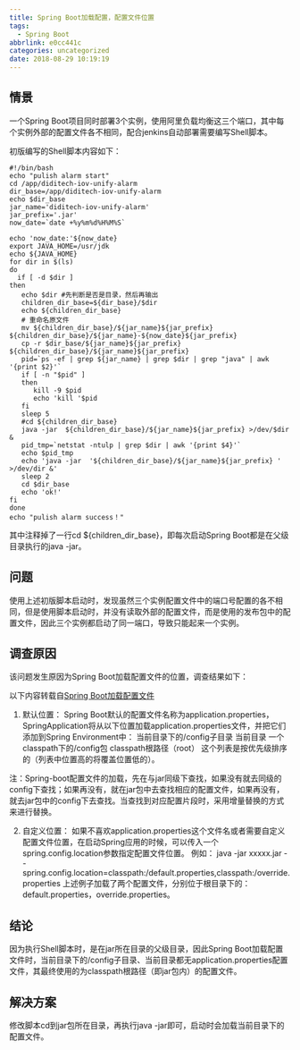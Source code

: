 ```yaml
---
title: Spring Boot加载配置，配置文件位置
tags:
  - Spring Boot
abbrlink: e0cc441c
categories: uncategorized
date: 2018-08-29 10:19:19
---
```


## 情景
一个Spring Boot项目同时部署3个实例，使用阿里负载均衡这三个端口，其中每个实例外部的配置文件各不相同，配合jenkins自动部署需要编写Shell脚本。

初版编写的Shell脚本内容如下：
```
#!/bin/bash
echo "pulish alarm start"
cd /app/diditech-iov-unify-alarm
dir_base=/app/diditech-iov-unify-alarm
echo $dir_base
jar_name='diditech-iov-unify-alarm'
jar_prefix='.jar'
now_date=`date +%y%m%d%H%M%S`

echo 'now_date:'${now_date}
export JAVA_HOME=/usr/jdk
echo ${JAVA_HOME}
for dir in $(ls)
do
  if [ -d $dir ]
then
   echo $dir #先判断是否是目录，然后再输出
   children_dir_base=${dir_base}/$dir
   echo ${children_dir_base}
   # 重命名原文件
   mv ${children_dir_base}/${jar_name}${jar_prefix} ${children_dir_base}/${jar_name}-${now_date}${jar_prefix}
   cp -r $dir_base/${jar_name}${jar_prefix} ${children_dir_base}/${jar_name}${jar_prefix}
   pid=`ps -ef | grep ${jar_name} | grep $dir | grep "java" | awk '{print $2}'`
   if [ -n "$pid" ]
   then
      kill -9 $pid
      echo 'kill '$pid
   fi
   sleep 5
   #cd ${children_dir_base}
   java -jar  ${children_dir_base}/${jar_name}${jar_prefix} >/dev/$dir &
   pid_tmp=`netstat -ntulp | grep $dir | awk '{print $4}'`
   echo $pid_tmp
   echo 'java -jar  '${children_dir_base}/${jar_name}${jar_prefix} ' >/dev/dir &'
   sleep 2
   cd $dir_base
   echo 'ok!'
fi
done
echo "pulish alarm success！"
```

其中注释掉了一行cd ${children_dir_base}，即每次启动Spring Boot都是在父级目录执行的java -jar。

## 问题
使用上述初版脚本启动时，发现虽然三个实例配置文件中的端口号配置的各不相同，但是使用脚本启动时，并没有读取外部的配置文件，而是使用的发布包中的配置文件，因此三个实例都启动了同一端口，导致只能起来一个实例。

## 调查原因
该问题发生原因为Spring Boot加载配置文件的位置，调查结果如下：

以下内容转载自[Spring Boot加载配置文件](https://www.cnblogs.com/moonandstar08/p/7368292.html)

1) 默认位置：
Spring Boot默认的配置文件名称为application.properties，SpringApplication将从以下位置加载application.properties文件，并把它们添加到Spring Environment中：
当前目录下的/config子目录
当前目录
一个classpath下的/config包
classpath根路径（root）
这个列表是按优先级排序的（列表中位置高的将覆盖位置低的）。

注：Spring-boot配置文件的加载，先在与jar同级下查找，如果没有就去同级的config下查找；如果再没有，就在jar包中去查找相应的配置文件，如果再没有，就去jar包中的config下去查找。当查找到对应配置片段时，采用增量替换的方式来进行替换。

2) 自定义位置：
如果不喜欢application.properties这个文件名或者需要自定义配置文件位置，在启动Spring应用的时候，可以传入一个spring.config.location参数指定配置文件位置。
例如：
java -jar xxxxx.jar   --spring.config.location=classpath:/default.properties,classpath:/override.properties
上述例子加载了两个配置文件，分别位于根目录下的：default.properties，override.properties。

## 结论
因为执行Shell脚本时，是在jar所在目录的父级目录，因此Spring Boot加载配置文件时，当前目录下的/config子目录、当前目录都无application.properties配置文件，其最终使用的为classpath根路径（即jar包内）的配置文件。

## 解决方案
修改脚本cd到jar包所在目录，再执行java -jar即可，启动时会加载当前目录下的配置文件。
